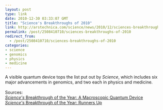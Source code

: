 ```yaml
---
layout: post
type: link
date: 2010-12-30 03:33:07 GMT
title: "Science's Breakthroughs of 2010"
link: http://arstechnica.com/science/news/2010/12/sciences-breakthrough-of-2010-a-macro-scale-quantum-device.ars
permalink: /post/2508410710/sciences-breakthroughs-of-2010
redirect_from: 
  - /post/2508410710/sciences-breakthroughs-of-2010
categories:
- science
- genomics
- physics
- medicine
---
```

A visible quantum device tops the list put out by <i>Science</i>, which includes six major advancements in genomics, and two each in physics and medicine.<br>
<br>
Sources:<br>
<a href="http://arstechnica.com/science/news/2010/12/sciences-breakthrough-of-2010-a-macro-scale-quantum-device.ars"><i>Science's</i> Breakthrough of the Year: A Macroscopic Quantum Device</a><br>
<a href="http://arstechnica.com/science/news/2010/12/sciences-breakthrough-of-the-year-runners-up.ars"><i>Science's</i> Breakthrough of the Year: Runners Up</a>